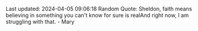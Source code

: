 Last updated: 2024-04-05 09:06:18
Random Quote: Sheldon, faith means believing in something you can't know for sure is realAnd right now, I am struggling with that. - Mary